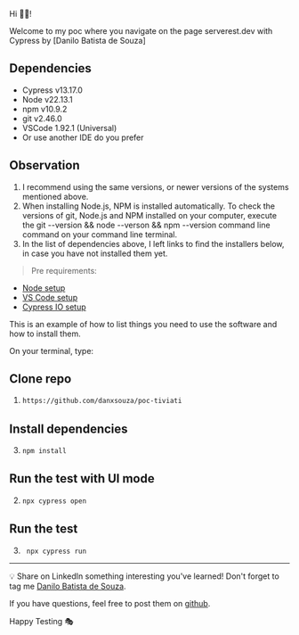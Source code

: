 Hi 👋🏽!

Welcome to my poc where you navigate on the page serverest.dev with Cypress by [Danilo Batista de Souza]

## Dependencies

- Cypress v13.17.0
- Node v22.13.1
- npm v10.9.2
- git v2.46.0
- VSCode 1.92.1 (Universal)
- Or use another IDE do you prefer

## Observation
1. I recommend using the same versions, or newer versions of the systems mentioned above.
2. When installing Node.js, NPM is installed automatically.
To check the versions of git, Node.js and NPM installed on your computer, execute the git --version && node --verson && npm --version command line command on your command line terminal.
3. In the list of dependencies above, I left links to find the installers below, in case you have not installed them yet.


> Pre requirements: 
- [Node setup](https://nodejs.org/en/download/package-manager)
- [VS Code setup](https://code.visualstudio.com/learn/get-started/basics)
- [Cypress IO setup](https://www.cypress.io/)



This is an example of how to list things you need to use the software and how to install them.

On your terminal, type:

## Clone repo
1. ```sh
   https://github.com/danxsouza/poc-tiviati
   ```
## Install dependencies
3. ```sh
   npm install
   ```
   
## Run the test with UI mode
2. ```sh
   npx cypress open
   ```
## Run the test 
3. ```sh
    npx cypress run
   ```

___

💡 Share on LinkedIn something interesting you've learned! Don't forget to tag me [Danilo Batista de Souza](https://www.linkedin.com/in/danilo-batista-de-souza/).

 If you have questions, feel free to post them on [github](https://github.com/danxsouza/poc-tiviati).

Happy Testing 🎭

